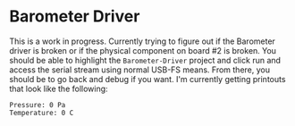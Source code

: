 # Barometer Driver
This is a work in progress. Currently trying to figure out if the Barometer driver is broken or if the physical component on board #2 is broken. You should be able to highlight the `Barometer-Driver` project and click run and access the serial stream using normal USB-FS means. From there, you should be to go back and debug if you want. I'm currently getting printouts that look like the following:

```log
Pressure: 0 Pa 
Temperature: 0 C 
```